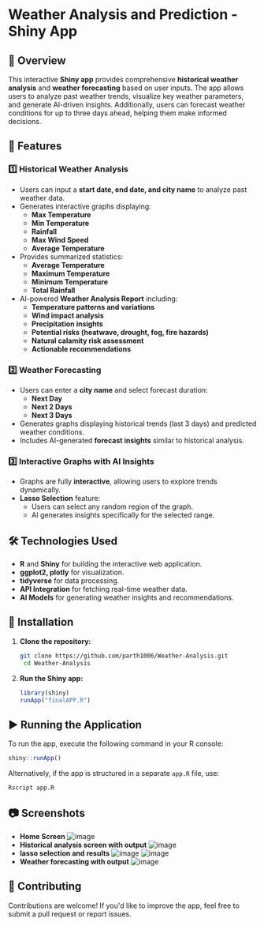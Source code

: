 # Weather Analysis and Prediction - Shiny App

## 📌 Overview
This interactive **Shiny app** provides comprehensive **historical weather analysis** and **weather forecasting** based on user inputs. The app allows users to analyze past weather trends, visualize key weather parameters, and generate AI-driven insights. Additionally, users can forecast weather conditions for up to three days ahead, helping them make informed decisions.

## 🌟 Features

### 1️⃣ Historical Weather Analysis
- Users can input a **start date, end date, and city name** to analyze past weather data.
- Generates interactive graphs displaying:
  - **Max Temperature**
  - **Min Temperature**
  - **Rainfall**
  - **Max Wind Speed**
  - **Average Temperature**
- Provides summarized statistics:
  - **Average Temperature**
  - **Maximum Temperature**
  - **Minimum Temperature**
  - **Total Rainfall**
- AI-powered **Weather Analysis Report** including:
  - **Temperature patterns and variations**
  - **Wind impact analysis**
  - **Precipitation insights**
  - **Potential risks (heatwave, drought, fog, fire hazards)**
  - **Natural calamity risk assessment**
  - **Actionable recommendations**

### 2️⃣ Weather Forecasting
- Users can enter a **city name** and select forecast duration:
  - **Next Day**
  - **Next 2 Days**
  - **Next 3 Days**
- Generates graphs displaying historical trends (last 3 days) and predicted weather conditions.
- Includes AI-generated **forecast insights** similar to historical analysis.

### 3️⃣ Interactive Graphs with AI Insights
- Graphs are fully **interactive**, allowing users to explore trends dynamically.
- **Lasso Selection** feature:
  - Users can select any random region of the graph.
  - AI generates insights specifically for the selected range.

## 🛠️ Technologies Used
- **R** and **Shiny** for building the interactive web application.
- **ggplot2, plotly** for visualization.
- **tidyverse** for data processing.
- **API Integration** for fetching real-time weather data.
- **AI Models** for generating weather insights and recommendations.

## 🚀 Installation
1. **Clone the repository:**
   ```sh
   git clone https://github.com/parth1006/Weather-Analysis.git
    cd Weather-Analysis

   ```
2. **Run the Shiny app:**
   ```r
   library(shiny)
   runApp("finalAPP.R")
   ```
## ▶️ Running the Application
To run the app, execute the following command in your R console:
```r
shiny::runApp()
```
Alternatively, if the app is structured in a separate `app.R` file, use:
```r
Rscript app.R
```
## 📷 Screenshots
- **Home Screen**
![image](https://github.com/user-attachments/assets/3a309e43-4a00-41f0-ba92-628d2362f3e1)
- **Historical analysis screen with output**
![image](https://github.com/user-attachments/assets/c26d4eae-8c46-43c6-97fb-463241d3b4a4)
- **lasso selection and results**
  ![image](https://github.com/user-attachments/assets/26daf0eb-f1d1-41c7-a324-45b1ef17e1c1)
  ![image](https://github.com/user-attachments/assets/feb42be0-405d-4dbe-a887-70ea30918253)
- **Weather forecasting with output**
  ![image](https://github.com/user-attachments/assets/4697b1f3-551f-4507-87e0-39f202859a4f)



## 🤝 Contributing
Contributions are welcome! If you'd like to improve the app, feel free to submit a pull request or report issues.


